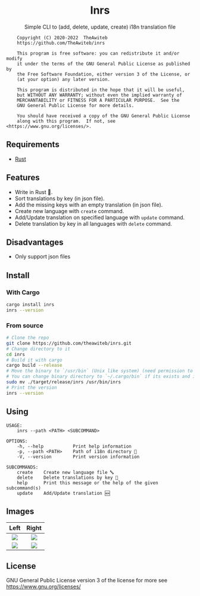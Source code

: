 <div align="center">

# Inrs
Simple CLI to (add, delete, update, create) i18n translation file

</div>

```
    Copyright (C) 2020-2022  TheAwiteb
    https://github.com/TheAwiteb/inrs

    This program is free software: you can redistribute it and/or modify
    it under the terms of the GNU General Public License as published by
    the Free Software Foundation, either version 3 of the License, or
    (at your option) any later version.

    This program is distributed in the hope that it will be useful,
    but WITHOUT ANY WARRANTY; without even the implied warranty of
    MERCHANTABILITY or FITNESS FOR A PARTICULAR PURPOSE.  See the
    GNU General Public License for more details.

    You should have received a copy of the GNU General Public License
    along with this program.  If not, see <https://www.gnu.org/licenses/>.
```

## Requirements
 * [Rust](https://www.rust-lang.org/)

## Features
- Write in Rust 🦀.
- Sort translations by key (in json file).
- Add the missing keys with an empty translation (in json file).
- Create new language with `create` command.
- Add/Update translation on specified language with `update` command.
- Delete translation by key in all languages with `delete` command.

## Disadvantages
- Only support json files

## Install
### With Cargo
```bash
cargo install inrs
inrs --version
```
### From source
```bash
# Clone the repo
git clone https://github.com/theawiteb/inrs.git
# Change directory to it
cd inrs
# Build it with cargo
cargo build --release
# Move the binary to `/usr/bin` (Unix like system) (need permission to move in `/usr/bin`)
# You can change binary directory to `~/.cargo/bin` if its exists and its in `$PATH`
sudo mv ./target/release/inrs /usr/bin/inrs
# Print the version
inrs --version
```

## Using
```
USAGE:
    inrs --path <PATH> <SUBCOMMAND>

OPTIONS:
    -h, --help           Print help information
    -p, --path <PATH>    Path of i18n directory 📂
    -V, --version        Print version information

SUBCOMMANDS:
    create    Create new language file 🔤
    delete    Delete translations by key 🚧
    help      Print this message or the help of the given subcommand(s)
    update    Add/Update translation 🆕
```

## Images

|Left|Right|
|:-:|:-:|
|![](https://i.suar.me/yWA4n/l)|![](https://i.suar.me/AW1le/l)|
|![](https://i.suar.me/Kgroy/l)|![](https://i.suar.me/mw0BN/l)|


## License
GNU General Public License version 3 of the license for more see <https://www.gnu.org/licenses/>
